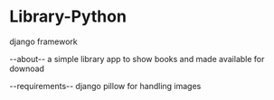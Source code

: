 # Library-Python
django framework

--about--
a simple library app to show books and made available for downoad

--requirements--
django
pillow for handling images

